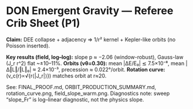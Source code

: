 # DON Emergent Gravity — Referee Crib Sheet (P1)

**Claim:** DEE collapse + adjacency ⇒ 1/r² kernel + Kepler-like orbits (no Poisson inserted).

**Key results (field, log–log):** slope p ≈ −2.06 (window-robust), Gauss-law \(J_r r^2\) flat ~±10–11%.
**Orbits (vθ=0.30):** mean |ΔE/E₀| ≲ 7.5×10⁻⁸, mean |Δ‖L‖/‖L‖₀| ≈ 2.4×10⁻³, precession ≈ 0.022°/orbit.
**Rotation curve:** \(v_c(r)∝√{r⟨|J_r|⟩}\) matches orbit at r≈20.

See: FINAL_PROOF.md, ORBIT_PRODUCTION_SUMMARY.md, rotation_curve.png, field_slope_warm.png.
Diagnostics note: sweep “slope_Fr” is log–linear diagnostic, not the physics slope.
